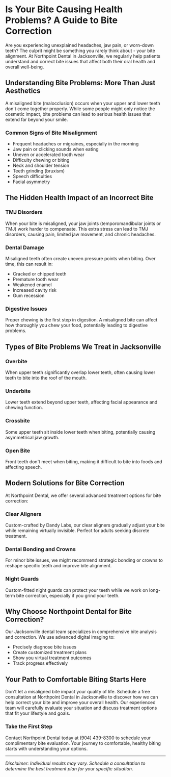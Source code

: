 # Is Your Bite Causing Health Problems? A Guide to Bite Correction 

Are you experiencing unexplained headaches, jaw pain, or worn-down teeth? The culprit might be something you rarely think about - your bite alignment. At Northpoint Dental in Jacksonville, we regularly help patients understand and correct bite issues that affect both their oral health and overall well-being.

## Understanding Bite Problems: More Than Just Aesthetics

A misaligned bite (malocclusion) occurs when your upper and lower teeth don't come together properly. While some people might only notice the cosmetic impact, bite problems can lead to serious health issues that extend far beyond your smile.

### Common Signs of Bite Misalignment

* Frequent headaches or migraines, especially in the morning
* Jaw pain or clicking sounds when eating
* Uneven or accelerated tooth wear
* Difficulty chewing or biting
* Neck and shoulder tension
* Teeth grinding (bruxism)
* Speech difficulties
* Facial asymmetry

## The Hidden Health Impact of an Incorrect Bite

### TMJ Disorders
When your bite is misaligned, your jaw joints (temporomandibular joints or TMJ) work harder to compensate. This extra stress can lead to TMJ disorders, causing pain, limited jaw movement, and chronic headaches.

### Dental Damage
Misaligned teeth often create uneven pressure points when biting. Over time, this can result in:
* Cracked or chipped teeth
* Premature tooth wear
* Weakened enamel
* Increased cavity risk
* Gum recession

### Digestive Issues
Proper chewing is the first step in digestion. A misaligned bite can affect how thoroughly you chew your food, potentially leading to digestive problems.

## Types of Bite Problems We Treat in Jacksonville

### Overbite
When upper teeth significantly overlap lower teeth, often causing lower teeth to bite into the roof of the mouth.

### Underbite
Lower teeth extend beyond upper teeth, affecting facial appearance and chewing function.

### Crossbite
Some upper teeth sit inside lower teeth when biting, potentially causing asymmetrical jaw growth.

### Open Bite
Front teeth don't meet when biting, making it difficult to bite into foods and affecting speech.

## Modern Solutions for Bite Correction

At Northpoint Dental, we offer several advanced treatment options for bite correction:

### Clear Aligners
Custom-crafted by Dandy Labs, our clear aligners gradually adjust your bite while remaining virtually invisible. Perfect for adults seeking discrete treatment.

### Dental Bonding and Crowns
For minor bite issues, we might recommend strategic bonding or crowns to reshape specific teeth and improve bite alignment.

### Night Guards
Custom-fitted night guards can protect your teeth while we work on long-term bite correction, especially if you grind your teeth.

## Why Choose Northpoint Dental for Bite Correction?

Our Jacksonville dental team specializes in comprehensive bite analysis and correction. We use advanced digital imaging to:
* Precisely diagnose bite issues
* Create customized treatment plans
* Show you virtual treatment outcomes
* Track progress effectively

## Your Path to Comfortable Biting Starts Here

Don't let a misaligned bite impact your quality of life. Schedule a free consultation at Northpoint Dental in Jacksonville to discover how we can help correct your bite and improve your overall health. Our experienced team will carefully evaluate your situation and discuss treatment options that fit your lifestyle and goals.

### Take the First Step

Contact Northpoint Dental today at (904) 439-8300 to schedule your complimentary bite evaluation. Your journey to comfortable, healthy biting starts with understanding your options.

---

*Disclaimer: Individual results may vary. Schedule a consultation to determine the best treatment plan for your specific situation.*
